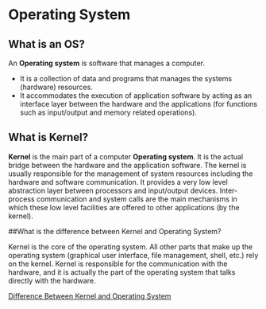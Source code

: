# Operating System

## What is an OS?

An **Operating system** is software that manages a computer.
 
* It is a collection of data and programs that manages the systems (hardware) resources. 
* It accommodates the execution of application software by acting as an interface layer between the hardware and the applications (for functions such as input/output and memory related operations).

## What is Kernel?

**Kernel** is the main part of a computer **Operating system**. It is the actual bridge between the hardware and the application software. The kernel is usually responsible for the management of system resources including the hardware and software communication. It provides a very low level abstraction layer between processors and input/output devices. Inter-process communication and system calls are the main mechanisms in which these low level facilities are offered to other applications (by the kernel). 

##What is the difference between Kernel and Operating System?

Kernel is the core of the operating system. All other parts that make up the operating system (graphical user interface, file management, shell, etc.) rely on the kernel. Kernel is responsible for the communication with the hardware, and it is actually the part of the operating system that talks directly with the hardware.


[Difference Between Kernel and Operating System](http://www.differencebetween.com/difference-between-kernel-and-vs-operating-system/)

